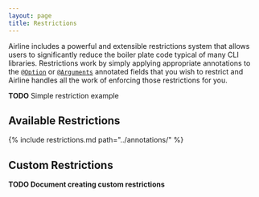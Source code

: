 ```yaml
---
layout: page
title: Restrictions
---
```


Airline includes a powerful and extensible restrictions system that allows users to significantly reduce the boiler plate code typical of many CLI libraries.  Restrictions work by simply applying appropriate annotations to the [`@Option`](../annotations/option.html) or [`@Arguments`](../annotations/arguments.html) annotated fields that you wish to restrict and Airline handles all the work of enforcing those restrictions for you.

**TODO** Simple restriction example

## Available Restrictions

{% include restrictions.md path="../annotations/" %}

## Custom Restrictions

**TODO Document creating custom restrictions**